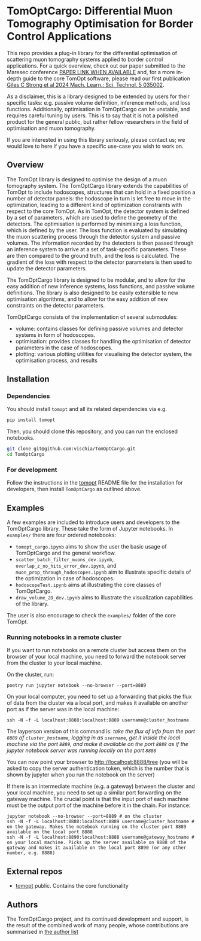 # TomOptCargo: Differential Muon Tomography Optimisation for Border Control Applications

This repo provides a plug-in library for the differential optimisation of scattering muon tomography systems applied to border control applications. For a quick overview, check out our paper submitted to the Maresec conference [PAPER LINK WHEN AVAILABLE]() and, for a more in-depth guide to the core TomOpt software, please read our first publication [Giles C Strong et al 2024 Mach. Learn.: Sci. Technol. 5 035002](10.1088/2632-2153/ad52e7).

As a disclaimer, this is a library designed to be extended by users for their specific tasks: e.g. passive volume definition, inference methods, and loss functions. Additionally, optimisation in TomOptCargo can be unstable, and requires careful tuning by users. This is to say that it is not a polished product for the general public, but rather fellow researchers in the field of optimisation and muon tomography.

If you are interested in using this library seriously, please contact us;  we would love to here if you have a specific use-case you wish to work on.


## Overview

The TomOpt library is designed to optimise the design of a muon tomography system. The TomOptCargo library extends the capabilities of TomOpt to include hodoscopes, structures that can hold in a fixed position a number of detector panels: the hodoscope in turn is let free to move in the optimization, leading to a different kind of optimization constraints with respect to the core TomOpt. As in TomOpt, the detector system is defined by a set of parameters, which are used to define the geometry of the detectors. The optimisation is performed by minimising a loss function, which is defined by the user. The loss function is evaluated by simulating the muon scattering process through the detector system and passive volumes. The information recorded by the detectors is then passed through an inference system to arrive at a set of task-specific parameters. These are then compared to the ground truth, and the loss is calculated. The gradient of the loss with respect to the detector parameters is then used to update the detector parameters.

The TomOptCargo library is designed to be modular, and to allow for the easy addition of new inference systems, loss functions, and passive volume definitions. The library is also designed to be easily extensible to new optimisation algorithms, and to allow for the easy addition of new constraints on the detector parameters.

TomOptCargo consists of the implementation of several submodules:

- volume: contains classes for defining passive volumes and detector systems in form of hodoscopes.
- optimisation: provides classes for handling the optimisation of detector parameters in the case of hodoscopes.
- plotting: various plotting utilities for visualising the detector system, the optimisation process, and results

## Installation

### Dependencies

You should install `tomopt` and all its related dependencies via e.g.

```bash
pip install tomopt
```

Then, you should clone this repository, and you can run the enclosed notebooks.

```bash
git clone git@github.com:vischia/TomOptCargo.git
cd TomOptCargo
```
    
### For development

Follow the instructions in the [tomopt](github.com:GilesStrong/tomopt/) README file for the installation for developers, then install `TomOptCargo` as outlined above.

## Examples

A few examples are included to introduce users and developers to the TomOptCargo library. These take the form of Jupyter notebooks. In `examples/` there are four ordered notebooks:

- `tomopt_cargo.ipynb` aims to show the user the basic usage of TomOptCargo  and the general workflow.
- `scatter_batch_filter_muons_dev.ipynb`, `overlap_z_no_hits_error_dev.ipynb`, and `muon_prop_through_hodoscopes.ipynb` aim to illustrate specific details of the optimization in case of hodoscopes.
- `hodoscopeTest.ipynb` aims at illustrating the core classes of TomOptCargo.
- `draw_volume_2D_dev.ipynb` aims to illustrate the visualization capabilities of the library.

The user is also encourage to check the `examples/` folder of the core TomOpt.


### Running notebooks in a remote cluster

If you want to run notebooks on a remote cluster but access them on the browser of your local machine, you need to forward the notebook server from the cluster to your local machine.

On the cluster, run:
```
poetry run jupyter notebook --no-browser --port=8889
```

On your local computer, you need to set up a forwarding that picks the flux of data from the cluster via a local port, and makes it available on another port as if the server was in the local machine:
```
ssh -N -f -L localhost:8888:localhost:8889 username@cluster_hostname
```

The layperson version of this command is: *take the flux of info from the port `8889` of `cluster_hostname`, logging in as `username`, get it inside the local machine via the port `8889`, and make it available on the port `8888` as if the jupyter notebook server was running locally on the port `8888`*

You can now point your browser to [http://localhost:8888/tree](http://localhost:8888/tree) (you will be asked to copy the server authentication token, which is the number that is shown by jupyter when you run the notebook on the server)

If there is an intermediate machine (e.g. a gateway) between the cluster and your local machine, you need to set up a similar port forwarding on the gateway machine. The crucial point is that the input port of each machine must be the output port of the machine before it in the chain. For instance:
```
jupyter notebook --no-browser --port=8889 # on the cluster
ssh -N -f -L localhost:8888:localhost:8889 username@cluster_hostname # on the gateway. Makes the notebook running on the cluster port 8889 available on the local port 8888
ssh -N -f -L localhost:8890:localhost:8888 username@gateway_hostname # on your local machine. Picks up the server available on 8888 of the gateway and makes it available on the local port 8890 (or any other number, e.g. 8888)
```

## External repos


- [tomopt](https://github.com/GilesStrong/tomopt) public. Contains the core functionality

## Authors

The TomOptCargo project, and its continued development and support, is the result of the combined work of many people, whose contributions are summarised in [the author list](https://github.com/vischia/TomOptCargo/blob/master/AUTHORS.md)

